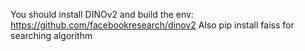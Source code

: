 You should install DINOv2 and build the env: https://github.com/facebookresearch/dinov2
Also pip install faiss for searching algorithm
